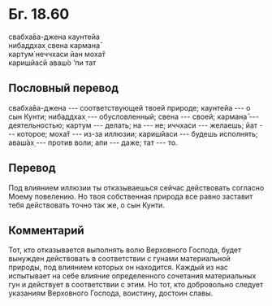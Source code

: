# Бг. 18.60
свабха̄ва-джена каунтейа<br/>
нибаддхах̣ свена карман̣а̄<br/>
картум̇ неччхаси йан моха̄т<br/>
каришйасй аваш́о ’пи тат
## Пословный перевод

свабха̄ва-джена --- соответствующей твоей природе; каунтейа --- о сын
Кунти; нибаддхах̣ --- обусловленный; свена --- своей; карман̣а̄ ---
деятельностью; картум --- делать; на --- не; иччхаси --- желаешь; йат
--- которое; моха̄т --- из-за иллюзии; каришйаси --- будешь исполнять;
аваш́ах̣ --- против воли; апи --- даже; тат --- то.

## Перевод

Под влиянием иллюзии ты отказываешься сейчас действовать согласно Моему
повелению. Но твоя собственная природа все равно заставит тебя
действовать точно так же, о сын Кунти.

## Комментарий

Тот, кто отказывается выполнять волю Верховного Господа, будет вынужден
действовать в соответствии с гунами материальной природы, под влиянием
которых он находится. Каждый из нас испытывает на себе влияние
определенного сочетания материальных гун и действует в соответствии с
этим. Но тот, кто добровольно следует указаниям Верховного Господа,
воистину, достоин славы.
